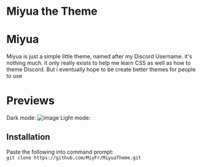 # Miyua the Theme
# Miyua
Miyua is just a simple little theme, named after my Discord Username. it's nothing much. it only
          really exists to help me learn CSS as well as how to theme Discord. But i eventually hope to be 
          create better themes for people to use
# Previews
Dark mode:
![image](https://user-images.githubusercontent.com/72703954/112737337-3a0c0300-8f30-11eb-9d23-6811e6dee0e0.png)
Light mode:


## Installation

Paste the following into command prompt:  
`git clone https://github.com/MiyFr/MiyuaTheme.git` 
